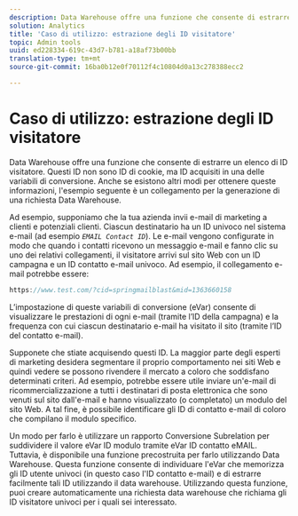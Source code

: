 ```yaml
---
description: Data Warehouse offre una funzione che consente di estrarre un elenco di ID visitatore. Questi ID non sono ID di cookie, ma ID acquisiti in una delle variabili di conversione. Anche se esistono altri modi per ottenere queste informazioni, l'esempio seguente è un collegamento per la generazione di una richiesta Data Warehouse.
solution: Analytics
title: 'Caso di utilizzo: estrazione degli ID visitatore'
topic: Admin tools
uuid: ed228334-619c-43d7-b781-a18af73b00bb
translation-type: tm+mt
source-git-commit: 16ba0b12e0f70112f4c10804d0a13c278388ecc2

---
```



# Caso di utilizzo: estrazione degli ID visitatore

Data Warehouse offre una funzione che consente di estrarre un elenco di ID visitatore. Questi ID non sono ID di cookie, ma ID acquisiti in una delle variabili di conversione. Anche se esistono altri modi per ottenere queste informazioni, l'esempio seguente è un collegamento per la generazione di una richiesta Data Warehouse.

Ad esempio, supponiamo che la tua azienda invii e-mail di marketing a clienti e potenziali clienti. Ciascun destinatario ha un ID univoco nel sistema e-mail (ad esempio *`EMAIL Contact ID`*). Le e-mail vengono configurate in modo che quando i contatti ricevono un messaggio e-mail e fanno clic su uno dei relativi collegamenti, il visitatore arrivi sul sito Web con un ID campagna e un ID contatto e-mail univoco. Ad esempio, il collegamento e-mail potrebbe essere:

```js
https://www.test.com/?cid=springmailblast&mid=1363660158
```

L’impostazione di queste variabili di conversione (eVar) consente di visualizzare le prestazioni di ogni e-mail (tramite l’ID della campagna) e la frequenza con cui ciascun destinatario e-mail ha visitato il sito (tramite l’ID del contatto e-mail).

Supponete che stiate acquisendo questi ID. La maggior parte degli esperti di marketing desidera segmentare il proprio comportamento nei siti Web e quindi vedere se possono rivendere il mercato a coloro che soddisfano determinati criteri. Ad esempio, potrebbe essere utile inviare un'e-mail di ricommercializzazione a tutti i destinatari di posta elettronica che sono venuti sul sito dall'e-mail e hanno visualizzato (o completato) un modulo del sito Web. A tal fine, è possibile identificare gli ID di contatto e-mail di coloro che compilano il modulo specifico.

Un modo per farlo è utilizzare un rapporto Conversione Subrelation per suddividere il valore eVar ID modulo tramite eVar ID contatto eMAIL. Tuttavia, è disponibile una funzione precostruita per farlo utilizzando Data Warehouse. Questa funzione consente di individuare l'eVar che memorizza gli ID utente univoci (in questo caso l'ID contatto e-mail) e di estrarre facilmente tali ID utilizzando il data warehouse. Utilizzando questa funzione, puoi creare automaticamente una richiesta data warehouse che richiama gli ID visitatore univoci per i quali sei interessato.
